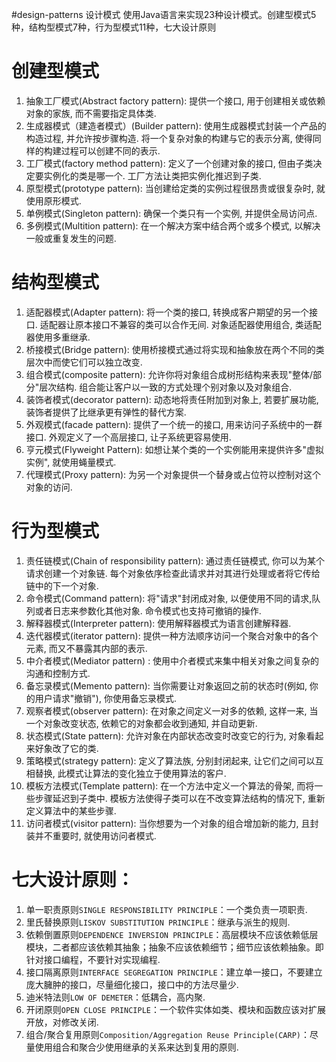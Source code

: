 #design-patterns 设计模式
使用Java语言来实现23种设计模式。创建型模式5种，结构型模式7种，行为型模式11种，七大设计原则

# 创建型模式
1. 抽象工厂模式(Abstract factory pattern): 提供一个接口, 用于创建相关或依赖对象的家族, 而不需要指定具体类.
2. 生成器模式（建造者模式）(Builder pattern): 使用生成器模式封装一个产品的构造过程, 并允许按步骤构造. 将一个复杂对象的构建与它的表示分离, 使得同样的构建过程可以创建不同的表示.
3. 工厂模式(factory method pattern): 定义了一个创建对象的接口, 但由子类决定要实例化的类是哪一个. 工厂方法让类把实例化推迟到子类.
4. 原型模式(prototype pattern): 当创建给定类的实例过程很昂贵或很复杂时, 就使用原形模式.
5. 单例模式(Singleton pattern): 确保一个类只有一个实例, 并提供全局访问点.
6. 多例模式(Multition pattern): 在一个解决方案中结合两个或多个模式, 以解决一般或重复发生的问题.

# 结构型模式
1. 适配器模式(Adapter pattern): 将一个类的接口, 转换成客户期望的另一个接口. 适配器让原本接口不兼容的类可以合作无间. 对象适配器使用组合, 类适配器使用多重继承.
2. 桥接模式(Bridge pattern): 使用桥接模式通过将实现和抽象放在两个不同的类层次中而使它们可以独立改变.
3. 组合模式(composite pattern): 允许你将对象组合成树形结构来表现"整体/部分"层次结构. 组合能让客户以一致的方式处理个别对象以及对象组合.
4. 装饰者模式(decorator pattern): 动态地将责任附加到对象上, 若要扩展功能, 装饰者提供了比继承更有弹性的替代方案.
5. 外观模式(facade pattern): 提供了一个统一的接口, 用来访问子系统中的一群接口. 外观定义了一个高层接口, 让子系统更容易使用.
6. 亨元模式(Flyweight Pattern): 如想让某个类的一个实例能用来提供许多"虚拟实例", 就使用蝇量模式.
7. 代理模式(Proxy pattern): 为另一个对象提供一个替身或占位符以控制对这个对象的访问.

# 行为型模式
1. 责任链模式(Chain of responsibility pattern): 通过责任链模式, 你可以为某个请求创建一个对象链. 每个对象依序检查此请求并对其进行处理或者将它传给链中的下一个对象.
2. 命令模式(Command pattern): 将"请求"封闭成对象, 以便使用不同的请求,队列或者日志来参数化其他对象. 命令模式也支持可撤销的操作.
3. 解释器模式(Interpreter pattern): 使用解释器模式为语言创建解释器.
4. 迭代器模式(iterator pattern): 提供一种方法顺序访问一个聚合对象中的各个元素, 而又不暴露其内部的表示.
5. 中介者模式(Mediator pattern) : 使用中介者模式来集中相关对象之间复杂的沟通和控制方式.
6. 备忘录模式(Memento pattern): 当你需要让对象返回之前的状态时(例如, 你的用户请求"撤销"), 你使用备忘录模式.
7. 观察者模式(observer pattern): 在对象之间定义一对多的依赖, 这样一来, 当一个对象改变状态, 依赖它的对象都会收到通知, 并自动更新.
8. 状态模式(State pattern): 允许对象在内部状态改变时改变它的行为, 对象看起来好象改了它的类.
9. 策略模式(strategy pattern): 定义了算法族, 分别封闭起来, 让它们之间可以互相替换, 此模式让算法的变化独立于使用算法的客户.
10. 模板方法模式(Template pattern): 在一个方法中定义一个算法的骨架, 而将一些步骤延迟到子类中. 模板方法使得子类可以在不改变算法结构的情况下, 重新定义算法中的某些步骤.
11. 访问者模式(visitor pattern): 当你想要为一个对象的组合增加新的能力, 且封装并不重要时, 就使用访问者模式.

# 七大设计原则：
1. 单一职责原则`SINGLE RESPONSIBILITY PRINCIPLE`：一个类负责一项职责.
2. 里氏替换原则`LISKOV SUBSTITUTION PRINCIPLE`：继承与派生的规则.
3. 依赖倒置原则`DEPENDENCE INVERSION PRINCIPLE`：高层模块不应该依赖低层模块，二者都应该依赖其抽象；抽象不应该依赖细节；细节应该依赖抽象。即针对接口编程，不要针对实现编程.
4. 接口隔离原则`INTERFACE SEGREGATION PRINCIPLE`：建立单一接口，不要建立庞大臃肿的接口，尽量细化接口，接口中的方法尽量少.
5. 迪米特法则`LOW OF DEMETER`：低耦合，高内聚.
6. 开闭原则`OPEN CLOSE PRINCIPLE`：一个软件实体如类、模块和函数应该对扩展开放，对修改关闭.
7. 组合/聚合复用原则`Composition/Aggregation Reuse Principle(CARP)`：尽量使用组合和聚合少使用继承的关系来达到复用的原则.
